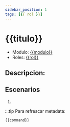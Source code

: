 ```yaml
---
sidebar_position: 1
tags: [{{ rol }}]
---
```


# {{titulo}}

- Modulo: [{{modulo}}](/{{modulo}})
- Roles: [{{rol}}](/tags/{{rol}})

## Descripcion:

## Escenarios

1.

<!-- START autogenerated-objects -->
<!-- END autogenerated-objects -->

<!-- START autogenerated-classes -->
<!-- END autogenerated-classes -->

<!-- START autogenerated-usecase -->

:::tip
Para refrescar metadata:

```bash
{{command}}
```

<!-- END autogenerated-usecase -->
